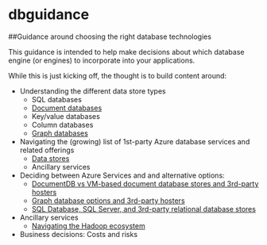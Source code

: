 # dbguidance
##Guidance around choosing the right database technologies

This guidance is intended to help make decisions about which database engine (or engines) to incorporate into your applications.

While this is just kicking off, the thought is to build content around:

  - Understanding the different data store types
    - SQL databases
    - [Document databases](documentdatabases/docdatabaseoverview.md)
    - Key/value databases
    - Column databases
    - [Graph databases](graph/graphdb.md)
  - Navigating the (growing) list of 1st-party Azure database services and related offerings
    - [Data stores](azure/datastores.md)
    - Ancillary services
  - Deciding between Azure Services and and alternative options:
    - [DocumentDB vs VM-based document database stores and 3rd-party hosters](documentdatabases/docdb-or-3rdparty.md)
    - [Graph database options and 3rd-party hosters](graph/graphdb-options.md)
    - [SQL Database, SQL Server, and 3rd-party relational database stores](sql/sqldb-or-3rdparty.md)
  - Ancillary services
    - [Navigating the Hadoop ecosystem](hadoop/hadoop.md)
  - Business decisions: Costs and risks



